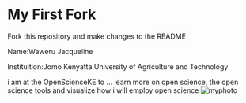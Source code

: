 # My First Fork
Fork this repository and make changes to the README

Name:Waweru Jacqueline

Instituition:Jomo Kenyatta University of Agriculture and Technology

i am at the OpenScienceKE to ... learn more on open science, the open science tools and visualize how i will employ open science
![myphoto](https://pbs.twimg.com/profile_images/893543934126895104/1uUXUnjG_bigger.jpg)
